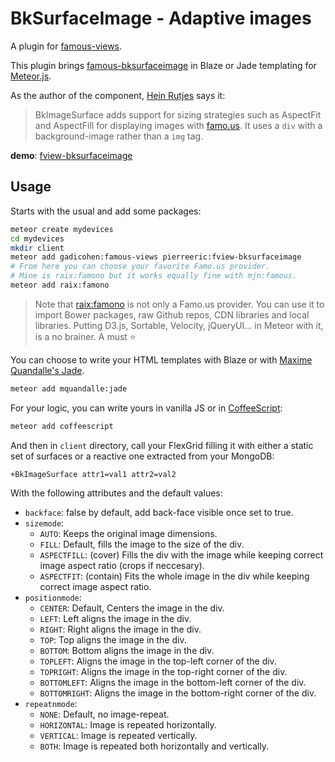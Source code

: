 # BkSurfaceImage - Adaptive images
A plugin for [famous-views](http://famous-views.meteor.com).

This plugin brings [famous-bksurfaceimage](https://github.com/IjzerenHein/famous-bkimagesurface) in Blaze or Jade templating for [Meteor.js](https://www.meteor.com).

As the author of the component, [Hein Rutjes](https://github.com/IjzerenHein) says it:
> BkImageSurface adds support for sizing strategies such as AspectFit and AspectFill for displaying images with [famo.us](http://famo.us). It uses a `div` with a background-image rather than a `img` tag.

**demo**: [fview-bksurfaceimage](http://fview-bksurfaceimage.meteor.com)

## Usage
Starts with the usual and add some packages:
```bash
meteor create mydevices
cd mydevices
mkdir client
meteor add gadicohen:famous-views pierreeric:fview-bksurfaceimage
# From here you can choose your favorite Famo.us provider.
# Mine is raix:famono but it works equally fine with mjn:famous.
meteor add raix:famono
```

> Note that [raix:famono](https://atmospherejs.com/raix/famono) is not only a Famo.us provider. You can use it to import Bower packages, raw Github repos, CDN libraries and local libraries. Putting D3.js, Sortable, Velocity, jQueryUI... in Meteor with it, is a no brainer. A must :star:

You can choose to write your HTML templates with Blaze or
with [Maxime Quandalle's Jade](https://github.com/mquandalle/meteor-jade).
```bash
meteor add mquandalle:jade
```

For your logic, you can write yours in vanilla JS or in [CoffeeScript](https://atmospherejs.com/meteor/coffeescript):
```bash
meteor add coffeescript
```

And then in `client` directory, call your FlexGrid filling it with either a static set of surfaces or a reactive one extracted from your MongoDB:
```jade
+BkImageSurface attr1=val1 attr2=val2
```
With the following attributes and the default values:
* `backface`: false by default, add back-face visible once set to true.
* `sizemode`:
  * `AUTO`: Keeps the original image dimensions.
  * `FILL`: Default, fills the image to the size of the div.
  * `ASPECTFILL`: (cover) Fills the div with the image while keeping correct image aspect ratio (crops if neccesary).
  * `ASPECTFIT`: (contain) Fits the whole image in the div while keeping correct image aspect ratio.
* `positionmode`:
  * `CENTER`: Default, Centers the image in the div.
  * `LEFT`: Left aligns the image in the div.
  * `RIGHT`: Right aligns the image in the div.
  * `TOP`: Top aligns the image in the div.
  * `BOTTOM`: Bottom aligns the image in the div.
  * `TOPLEFT`: Aligns the image in the top-left corner of the div.
  * `TOPRIGHT`: Aligns the image in the top-right corner of the div.
  * `BOTTOMLEFT`: Aligns the image in the bottom-left corner of the div.
  * `BOTTOMRIGHT`: Aligns the image in the bottom-right corner of the div.
* `repeatnmode`:
  * `NONE`: Default, no image-repeat.
  * `HORIZONTAL`: Image is repeated horizontally.
  * `VERTICAL`: Image is repeated vertically.
  * `BOTH`: Image is repeated both horizontally and vertically.
